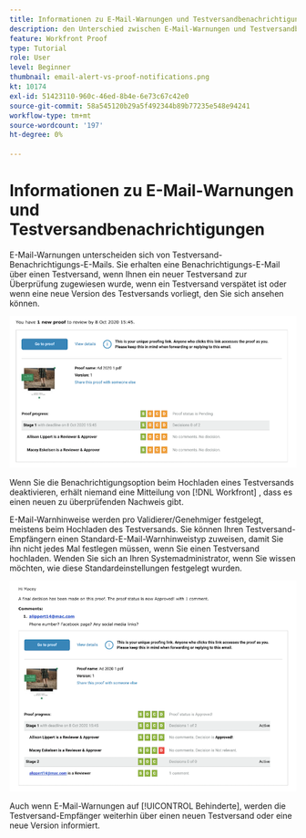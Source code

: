 ```yaml
---
title: Informationen zu E-Mail-Warnungen und Testversandbenachrichtigungen
description: den Unterschied zwischen E-Mail-Warnungen und Testversandbenachrichtigungen in [!DNL  Workfront].
feature: Workfront Proof
type: Tutorial
role: User
level: Beginner
thumbnail: email-alert-vs-proof-notifications.png
kt: 10174
exl-id: 51423110-960c-46ed-8b4e-6e73c67c42e0
source-git-commit: 58a545120b29a5f492344b89b77235e548e94241
workflow-type: tm+mt
source-wordcount: '197'
ht-degree: 0%

---
```


# Informationen zu E-Mail-Warnungen und Testversandbenachrichtigungen

E-Mail-Warnungen unterscheiden sich von Testversand-Benachrichtigungs-E-Mails. Sie erhalten eine Benachrichtigungs-E-Mail über einen Testversand, wenn Ihnen ein neuer Testversand zur Überprüfung zugewiesen wurde, wenn ein Testversand verspätet ist oder wenn eine neue Version des Testversands vorliegt, den Sie sich ansehen können.

![Ein Bild einer Benachrichtigungs-E-Mail zum Testversand, das angibt, dass ein neuer Testversand durchgeführt werden muss.](assets/email-alert-1.png)

Wenn Sie die Benachrichtigungsoption beim Hochladen eines Testversands deaktivieren, erhält niemand eine Mitteilung von [!DNL Workfront] , dass es einen neuen zu überprüfenden Nachweis gibt.

E-Mail-Warnhinweise werden pro Validierer/Genehmiger festgelegt, meistens beim Hochladen des Testversands. Sie können Ihren Testversand-Empfängern einen Standard-E-Mail-Warnhinweistyp zuweisen, damit Sie ihn nicht jedes Mal festlegen müssen, wenn Sie einen Testversand hochladen. Wenden Sie sich an Ihren Systemadministrator, wenn Sie wissen möchten, wie diese Standardeinstellungen festgelegt wurden.

![Ein Bild eines E-Mail-Warnhinweises, das angibt, dass eine Entscheidung über den Testversand getroffen wurde und dass ein Kommentar zu überprüfen ist.](assets/email-alert-2.png)

Auch wenn E-Mail-Warnungen auf [!UICONTROL Behinderte], werden die Testversand-Empfänger weiterhin über einen neuen Testversand oder eine neue Version informiert.

<!--
# Learn more
* New proof email
* Late proof email
-->
